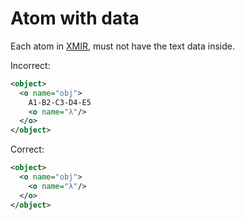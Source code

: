# Atom with data

Each atom in [XMIR], must not have the text data inside.

Incorrect:

```xml
<object>
  <o name="obj">
    A1-B2-C3-D4-E5
    <o name="λ"/>
  </o>
</object>
```

Correct:

```xml
<object>
  <o name="obj">
    <o name="λ"/>
  </o>
</object>
```

[XMIR]: https://news.eolang.org/2022-11-25-xmir-guide.html
